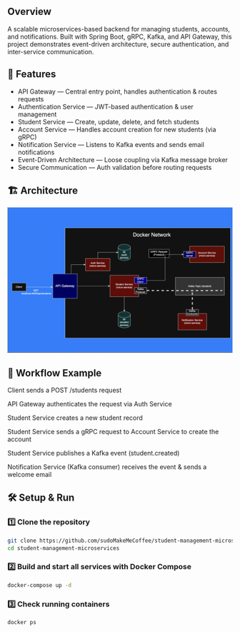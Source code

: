 ## Overview

A scalable microservices-based backend for managing students, accounts, and notifications. Built with Spring Boot, gRPC, Kafka, and API Gateway, this project demonstrates event-driven architecture, secure authentication, and inter-service communication.

## 🚀 Features

- API Gateway — Central entry point, handles authentication & routes requests
- Authentication Service — JWT-based authentication & user management
- Student Service — Create, update, delete, and fetch students
- Account Service — Handles account creation for new students (via gRPC)
- Notification Service — Listens to Kafka events and sends email notifications
- Event-Driven Architecture — Loose coupling via Kafka message broker
- Secure Communication — Auth validation before routing requests

## 🏗️ Architecture

![Architecture Diagram](diagrams/architecture.png)

## 🔑 Workflow Example

Client sends a POST /students request

API Gateway authenticates the request via Auth Service

Student Service creates a new student record

Student Service sends a gRPC request to Account Service to create the account

Student Service publishes a Kafka event (student.created)

Notification Service (Kafka consumer) receives the event & sends a welcome email

## 🛠️ Setup & Run

### 1️⃣ Clone the repository
```bash
git clone https://github.com/sudoMakeMeCoffee/student-management-microservices.git
cd student-management-microservices
```

### 2️⃣ Build and start all services with Docker Compose
```bash
docker-compose up -d
```

### 3️⃣ Check running containers
```bash
docker ps
```
